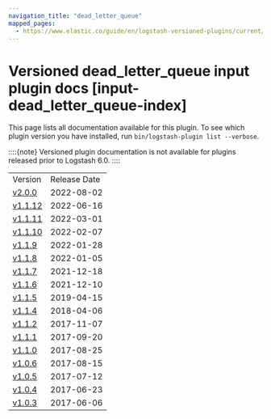 ```yaml
---
navigation_title: "dead_letter_queue"
mapped_pages:
  - https://www.elastic.co/guide/en/logstash-versioned-plugins/current/input-dead_letter_queue-index.html
---
```


# Versioned dead_letter_queue input plugin docs [input-dead_letter_queue-index]


This page lists all documentation available for this plugin.  To see which plugin version you have installed, run `bin/logstash-plugin list --verbose`.

::::{note}
Versioned plugin documentation is not available for plugins released prior to Logstash 6.0.
::::


|     |     |
| --- | --- |
| Version | Release Date |
| [v2.0.0](v2-0-0-plugins-inputs-dead_letter_queue.md) | 2022-08-02 |
| [v1.1.12](v1-1-12-plugins-inputs-dead_letter_queue.md) | 2022-06-16 |
| [v1.1.11](v1-1-11-plugins-inputs-dead_letter_queue.md) | 2022-03-01 |
| [v1.1.10](v1-1-10-plugins-inputs-dead_letter_queue.md) | 2022-02-07 |
| [v1.1.9](v1-1-9-plugins-inputs-dead_letter_queue.md) | 2022-01-28 |
| [v1.1.8](v1-1-8-plugins-inputs-dead_letter_queue.md) | 2022-01-05 |
| [v1.1.7](v1-1-7-plugins-inputs-dead_letter_queue.md) | 2021-12-18 |
| [v1.1.6](v1-1-6-plugins-inputs-dead_letter_queue.md) | 2021-12-10 |
| [v1.1.5](v1-1-5-plugins-inputs-dead_letter_queue.md) | 2019-04-15 |
| [v1.1.4](v1-1-4-plugins-inputs-dead_letter_queue.md) | 2018-04-06 |
| [v1.1.2](v1-1-2-plugins-inputs-dead_letter_queue.md) | 2017-11-07 |
| [v1.1.1](v1-1-1-plugins-inputs-dead_letter_queue.md) | 2017-09-20 |
| [v1.1.0](v1-1-0-plugins-inputs-dead_letter_queue.md) | 2017-08-25 |
| [v1.0.6](v1-0-6-plugins-inputs-dead_letter_queue.md) | 2017-08-15 |
| [v1.0.5](v1-0-5-plugins-inputs-dead_letter_queue.md) | 2017-07-12 |
| [v1.0.4](v1-0-4-plugins-inputs-dead_letter_queue.md) | 2017-06-23 |
| [v1.0.3](v1-0-3-plugins-inputs-dead_letter_queue.md) | 2017-06-06 |


















